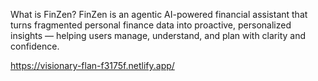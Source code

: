 What is FinZen?
FinZen is an agentic AI-powered financial assistant that turns fragmented personal finance data into proactive, personalized insights — helping users manage, understand, and plan with clarity and confidence.

https://visionary-flan-f3175f.netlify.app/
